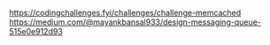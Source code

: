 https://codingchallenges.fyi/challenges/challenge-memcached
https://medium.com/@mayankbansal933/design-messaging-queue-515e0e912d93